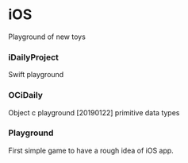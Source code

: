 # iOS
Playground of new toys

### iDailyProject
Swift playground

### OCiDaily
Object c playground
[20190122] primitive data types

### Playground
First simple game to have a rough idea of iOS app.